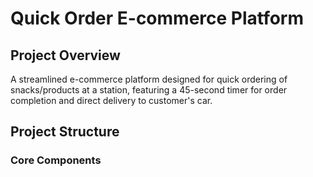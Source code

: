 # Quick Order E-commerce Platform

## Project Overview
A streamlined e-commerce platform designed for quick ordering of snacks/products at a station, featuring a 45-second timer for order completion and direct delivery to customer's car.

## Project Structure

### Core Components 